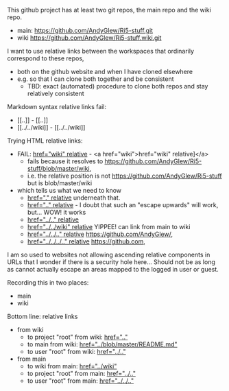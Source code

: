 This github project has at least two git repos, the main repo and the wiki repo.
* main: https://github.com/AndyGlew/Ri5-stuff.git
* wiki https://github.com/AndyGlew/Ri5-stuff.wiki.git


I want to use relative links between the workspaces that ordinarily correspond to these repos, 
* both on the github website and when I have cloned elsewhere
* e.g. so that I can clone both together and be consistent
  * TBD: exact (automated) procedure to clone both repos and stay relatively consistent
  
Markdown syntax relative links fail: 
* [[..]] - \[[..]]
* [[../../wiki]] - \[[../../wiki]] 

Trying HTML relative links:
* FAIL: <a href="wiki">href="wiki" relative</a> - \<a href="wiki">href="wiki" relative]\</a> 
  * fails because it resolves to https://github.com/AndyGlew/Ri5-stuff/blob/master/wiki, 
  * i.e. the relative position is not https://github.com/AndyGlew/Ri5-stuff but is blob/master/wiki
* which tells us what we need to know
  * <a href=".">href="." relative</a> underneath that.
  * <a href="..">href=".." relative</a> - I doubt that such an "escape upwards" will work, but...  WOW! it works
  * <a href="../..">href="../.." relative</a> 
  * <a href="../../wiki">href="../../wiki" relative</a> YIPPEE! can link from main to wiki
  * <a href="../../..">href="../../.." relative</a> https://github.com/AndyGlew/, 
  * <a href="../../../..">href="../../../.." relative</a> https://github.com, 

I am so used to websites not allowing ascending relative components in URLs that I wonder if there is a security hole here... Should not be as long as cannot actually escape an areas mapped to the logged in user or guest.

Recording this in two places:
* main
* wiki


Bottom line: relative links
* from wiki
  * to project "root" from wiki: <a href="..">href=".."</a>
  * to main from wiki: <a href="../blob/master/README.md">href="../blob/master/README.md"</a>
  * to user "root" from wiki: <a href="../..">href="../.."</a>
* from main
  * to wiki from main: <a href="../wiki">href="../wiki"</a>
  * to project "root" from main: <a href="../..">href="../.."</a>
  * to user "root" from main: <a href="../../..">href="../../.."</a>
